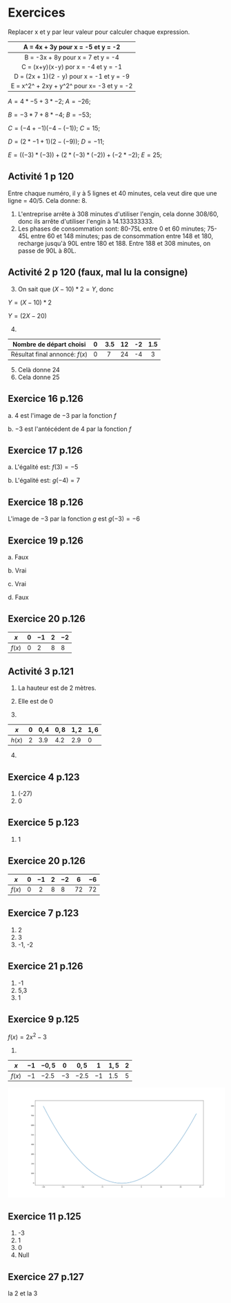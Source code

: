 # Exercices

Replacer x et y par leur valeur pour calculer chaque expression.


| A = 4x + 3y pour x = -5 et y = -2 |
|:---:|
| B = -3x + 8y pour x = 7 et y = -4 |
| C = (x+y)(x-y) por x = -4 et y = -1 |
| D = (2x + 1)(2 - y) pour x = -1 et y = -9 |
| E = x^2^ + 2xy + y^2^ pour x= -3 et y = -2 |


$A=4*-5+3*-2$;
$A=-26$;

$B=-3*7+8*-4$;
$B=-53$;

$C=(-4+-1)(-4-(-1))$;
$C=15$;

$D=(2*-1+1)(2-(-9))$;
$D=-11$;

$E=((-3)*(-3))+(2*(-3)*(-2))+(-2*-2)$;
$E=25$;


## Activité 1 p 120
Entre chaque numéro, il y à 5 lignes et 40 minutes, cela veut dire que une ligne = $40/5$. Cela donne:  $8$.

1. L'entreprise arrête à $308$ minutes d'utiliser l'engin, cela donne $308/60$, donc ils arrête d'utiliser l'engin à $14.133333333$.
2. Les phases de consommation sont: 80-75L entre 0 et 60 minutes; 75-45L entre 60 et 148 minutes; pas de consommation entre 148 et 180, recharge jusqu'à 90L entre 180 et 188. Entre 188 et 308 minutes, on passe de $90$L à $80$L.

## Activité 2 p 120 (faux, mal lu la consigne)
3. On sait que $(X-10)*2=Y$, donc 

$Y=(X-10)*2$

$Y=(2X-20)$

4.

| Nombre de départ choisi | 0 | 3.5 | 12 | -2 | 1.5 |
|:---:|:---:|:---:|:---:|:---:|:---:|
| Résultat final annoncé: $f(x)$ | 0 | 7 | 24 | -4 | 3 |

5.  Celà donne $24$
6. Cela donne $25$

## Exercice 16 p.126
a. $4$ est l'image de $-3$ par la fonction $f$

b. $-3$ est l'antécédent de $4$ par la fonction $f$

## Exercice 17 p.126
a. L'égalité est: $f(3)=-5$

b. L'égalité est: $g(-4)=7$

## Exercice 18 p.126
L'image de $-3$ par la fonction $g$ est $g(-3)=-6$

## Exercice 19 p.126
a. Faux

b. Vrai

c. Vrai

d. Faux

## Exercice 20 p.126

| $x$ | $0$ | $-1$ | $2$ | $-2$ |
|---|---|---|---|---|
| $f(x)$ | $0$ | $2$ | $8$ | $8$ |

## Activité 3 p.121
1. La hauteur est de 2 mètres.

2. Elle est de 0

3. 
| $x$ | $0$ | $0,4$ | $0,8$  | $1,2$ | $1,6$ |
|---|---|---|--------|---|---|
| $h(x)$ | $2$ | $3.9$ | $4.2$  | $2.9$ | $0$ | 

4. 

## Exercice 4 p.123
1. (-27)
2. 0

## Exercice 5 p.123
1. 1

## Exercice 20 p.126
| $x$ | $0$ | $-1$ | $2$ | $-2$ | $6$ | $-6$ |
|---|---|---|---|---|---|---|
| $f(x)$ | $0$ | $2$ | $8$ | $8$ | $72$ | $72$ |

## Exercice 7 p.123
1. 2
2. 3
3. -1, -2

## Exercice 21 p.126
1. -1
2. 5,3
3. 1

## Exercice 9 p.125

$f(x)=2x^{2}-3$

1.

| $x$    | $-1$ | $-0,5$ | $0$  | $0,5$  | $1$  | $1,5$ | $2$ |
|--------|------|--------|------|--------|------|-------|-----|
| $f(x)$ | $-1$ | $-2.5$ | $-3$ | $-2.5$ | $-1$ | $1.5$ | $5$ |

![](../../assets/noscans/maths/exos-graph1.png)

## Exercice 11 p.125

1. -3
2. 1
3. 0
4. Null

## Exercice 27 p.127

la 2 et la 3
